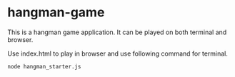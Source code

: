# hangman-game
This is a hangman game application. It can be played on both terminal and browser.

Use index.html to play in browser and use following command for terminal.

```node hangman_starter.js```
